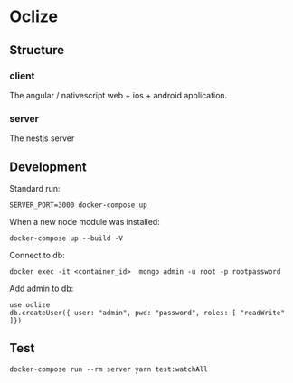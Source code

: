 # Oclize

## Structure
### client
The angular / nativescript web + ios + android application.

### server
The nestjs server

## Development
Standard run:
```
SERVER_PORT=3000 docker-compose up
```

When a new node module was installed:
```
docker-compose up --build -V
```


Connect to db:
```
docker exec -it <container_id>  mongo admin -u root -p rootpassword
```

Add admin to db:
```
use oclize
db.createUser({ user: "admin", pwd: "password", roles: [ "readWrite" ]})
```

## Test
```
docker-compose run --rm server yarn test:watchAll
```
